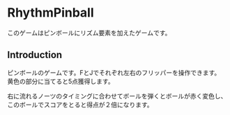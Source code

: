 # RhythmPinball
このゲームはピンボールにリズム要素を加えたゲームです。

## Introduction
ピンボールのゲームです。FとJでそれぞれ左右のフリッパーを操作できます。
黄色の部分に当てると5点獲得します。

右に流れるノーツのタイミングに合わせてボールを弾くとボールが赤く変色し、このボールでスコアをとると得点が２倍になります。
